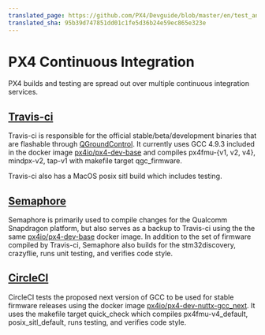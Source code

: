 ```yaml
---
translated_page: https://github.com/PX4/Devguide/blob/master/en/test_and_ci/continous_integration.md
translated_sha: 95b39d747851dd01c1fe5d36b24e59ec865e323e
---
```


# PX4 Continuous Integration

PX4 builds and testing are spread out over multiple continuous integration services. 

## [Travis-ci](https://travis-ci.org/PX4/Firmware)

Travis-ci is responsible for the official stable/beta/development binaries that are flashable through [QGroundControl](http://qgroundcontrol.com/). It currently uses GCC 4.9.3 included in the docker image [px4io/px4-dev-base](https://hub.docker.com/r/px4io/px4-dev-base/) and compiles px4fmu-{v1, v2, v4}, mindpx-v2, tap-v1 with makefile target qgc_firmware.

Travis-ci also has a MacOS posix sitl build which includes testing.

## [Semaphore](https://semaphoreci.com/px4/firmware)

Semaphore is primarily used to compile changes for the Qualcomm Snapdragon platform, but also serves as a backup to Travis-ci using the the same [px4io/px4-dev-base](https://hub.docker.com/r/px4io/px4-dev-base/) docker image. In addition to the set of firmware compiled by Travis-ci, Semaphore also builds for the stm32discovery, crazyflie, runs unit testing, and verifies code style.

## [CircleCI](https://circleci.com/gh/PX4/Firmware)

CircleCI tests the proposed next version of GCC to be used for stable firmware releases using the docker image [px4io/px4-dev-nuttx-gcc_next](https://hub.docker.com/r/px4io/px4-dev-nuttx-gcc_next/). It uses the makefile target quick_check which compiles px4fmu-v4_default, posix_sitl_default, runs testing, and verifies code style.


